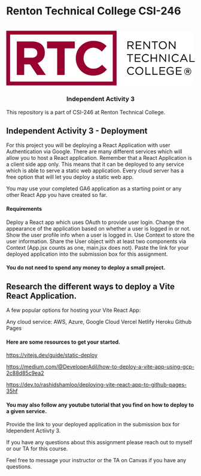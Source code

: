 # Renton Technical College CSI-246

<br />

<div align="center">  
    <img src="logo.jpg" alt="Logo">
    <h3 align="center">Independent Activity 3</h3>
</div>

This repository is a part of CSI-246 at Renton Technical College.

## Independent Activity 3 - Deployment

For this project you will be deploying a React Application with user Authentication via Google. There are many different services which will allow you to host a React application. Remember that a React Application is a client side app only. This means that it can be deployed to any service which is able to serve a static web application. Every cloud server has a free option that will let you deploy a static web app. 

You may use your completed GA6 application as a starting point or any other React App you have created so far.

#### Requirements

Deploy a React app which uses OAuth to provide user login.
Change the appearance of the application based on whether a user is logged in or not.
Show the user profile info when a user is logged in.
Use Context to store the user information.
Share the User object with at least two components via Context (App.jsx counts as one, main.jsx does not).
Paste the link for your deployed application into the submission box for this assignment.

#### You do not need to spend any money to deploy a small project.

## Research the different ways to deploy a Vite React Application. 

A few popular options for hosting your Vite React App:

Any cloud service: AWS, Azure, Google Cloud
Vercel
Netlify
Heroku
Github Pages

#### Here are some resources to get your started.

https://vitejs.dev/guide/static-deploy

https://medium.com/@DeveloperAdil/how-to-deploy-a-vite-app-using-gcp-2c88d85c9ea2

https://dev.to/rashidshamloo/deploying-vite-react-app-to-github-pages-35hf

#### You may also follow any youtube tutorial that you find on how to deploy to a given service. 

Provide the link to your deployed application in the submission box for Idependent Actiivty 3.

If you have any questions about this assignment please reach out to myself or our TA for this course.

Feel free to message your instructor or the TA on Canvas if you have any questions.
